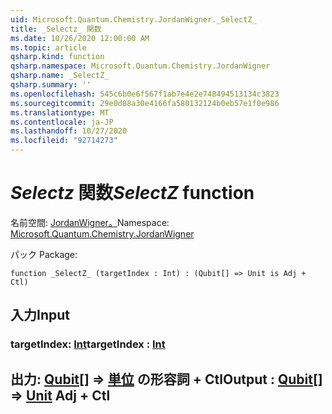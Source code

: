 ```yaml
---
uid: Microsoft.Quantum.Chemistry.JordanWigner._SelectZ_
title: _Selectz_ 関数
ms.date: 10/26/2020 12:00:00 AM
ms.topic: article
qsharp.kind: function
qsharp.namespace: Microsoft.Quantum.Chemistry.JordanWigner
qsharp.name: _SelectZ_
qsharp.summary: ''
ms.openlocfilehash: 545c6b0e6f567f1ab7e4e2e748494513134c3823
ms.sourcegitcommit: 29e0d88a30e4166fa580132124b0eb57e1f0e986
ms.translationtype: MT
ms.contentlocale: ja-JP
ms.lasthandoff: 10/27/2020
ms.locfileid: "92714273"
---
```

# <a name="_selectz_-function"></a><span data-ttu-id="2c495-102">_Selectz_ 関数</span><span class="sxs-lookup"><span data-stu-id="2c495-102">_SelectZ_ function</span></span>

<span data-ttu-id="2c495-103">名前空間: [JordanWigner。](xref:Microsoft.Quantum.Chemistry.JordanWigner)</span><span class="sxs-lookup"><span data-stu-id="2c495-103">Namespace: [Microsoft.Quantum.Chemistry.JordanWigner](xref:Microsoft.Quantum.Chemistry.JordanWigner)</span></span>

<span data-ttu-id="2c495-104">パック [](https://nuget.org/packages/)</span><span class="sxs-lookup"><span data-stu-id="2c495-104">Package: [](https://nuget.org/packages/)</span></span>




```qsharp
function _SelectZ_ (targetIndex : Int) : (Qubit[] => Unit is Adj + Ctl)
```


## <a name="input"></a><span data-ttu-id="2c495-105">入力</span><span class="sxs-lookup"><span data-stu-id="2c495-105">Input</span></span>

### <a name="targetindex--int"></a><span data-ttu-id="2c495-106">targetIndex: [Int](xref:microsoft.quantum.lang-ref.int)</span><span class="sxs-lookup"><span data-stu-id="2c495-106">targetIndex : [Int](xref:microsoft.quantum.lang-ref.int)</span></span>





## <a name="output--qubit--unit-adj--ctl"></a><span data-ttu-id="2c495-107">出力: [Qubit](xref:microsoft.quantum.lang-ref.qubit)[] => [単位](xref:microsoft.quantum.lang-ref.unit) の形容詞 + Ctl</span><span class="sxs-lookup"><span data-stu-id="2c495-107">Output : [Qubit](xref:microsoft.quantum.lang-ref.qubit)[] => [Unit](xref:microsoft.quantum.lang-ref.unit) Adj + Ctl</span></span>

